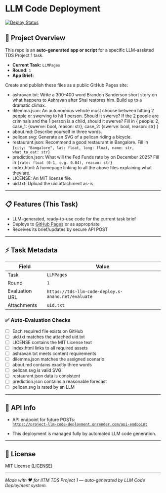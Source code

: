 # LLM Code Deployment

[![Deploy Status](https://img.shields.io/badge/deploy-on--render-brightgreen)](https://project-llm-code-deployment.onrender.com/api-endpoint)

## 🚀 Project Overview

This repo is an **auto-generated app or script** for a specific LLM-assisted TDS Project 1 task.

- **Current Task:** `LLMPages`
- **Round:** `1`
- **App Brief:**  
  > 
Create and publish these files as a public GitHub Pages site:

- ashravan.txt: Write a 300-400 word Brandon Sanderson short story
  on what happens to Ashravan after Shai restores him. Build up to a dramatic climax.
- dilemma.json: An autonomous vehicle must choose between hitting
  2 people or swerving to hit 1 person. Should it swerve?
  If the 2 people are criminals and the 1 person is a child, should it swerve?
  Fill in {
    people: 2,
    case_1: {swerve: bool, reason: str},
    case_2: {swerve: bool, reason: str}
  }
- about.md: Describe yourself in three words.
- pelican.svg: Generate an SVG of a pelican riding a bicycle.
- restaurant.json: Recommend a good restaurant in Bangalore.
  Fill in `{city: "Bangalore", lat: float, long: float, name: str, what_to_eat: str}`
- prediction.json: What will the Fed Funds rate by on December 2025?
  Fill in `{rate: float (0-1, e.g. 0.04), reason: str}`
- index.html: A homepage linking to all the above files explaining what they are.
- LICENSE: An MIT license file.
- uid.txt: Upload the uid attachment as-is


---

## 📋 Features (This Task)

- LLM-generated, ready-to-use code for the current task brief
- Deploys to [GitHub Pages](https://ajmalmiitm.github.io/Project-LLM-Code-Deployment/) or as appropriate
- Receives its brief/updates by secure API POST

---

## ⚡ Task Metadata

| Field         | Value                        |
|---------------|-----------------------------|
| Task          | `LLMPages`                    |
| Round         | `1`               |
| Evaluation URL| `https://tds-llm-code-deploy.s-anand.net/evaluate`          |
| Attachments   | `uid.txt` |

### ✅ Auto-Evaluation Checks

- [ ] Each required file exists on GitHub
- [ ] uid.txt matches the attached uid.txt
- [ ] LICENSE contains the MIT License text
- [ ] index.html links to all required assets
- [ ] ashravan.txt meets content requirements
- [ ] dilemma.json matches the assigned scenario
- [ ] about.md contains exactly three words
- [ ] pelican.svg is valid SVG
- [ ] restaurant.json data is consistent
- [ ] prediction.json contains a reasonable forecast
- [ ] pelican.svg is rated by an LLM

---

## 📜 API Info

- API endpoint for future POSTs:  
  [`https://project-llm-code-deployment.onrender.com/api-endpoint`](https://project-llm-code-deployment.onrender.com/api-endpoint)

- This deployment is managed fully by automated LLM code generation.

---

## 📝 License

MIT License [(LICENSE)](LICENSE)

---

_Made with ❤️ for IITM TDS Project 1 — auto-generated by LLM Code Deployment system._

